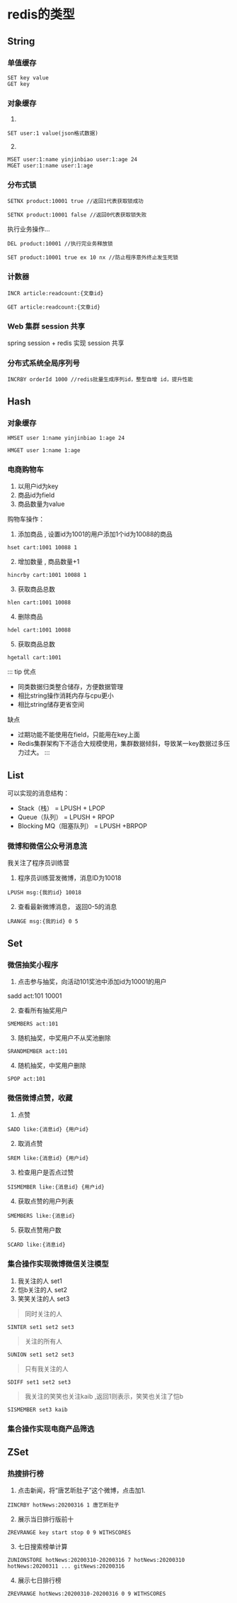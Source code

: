 # redis的类型

## String

### 单值缓存
```
SET key value
GET key
```
### 对象缓存
1. 
```
SET user:1 value(json格式数据)
```
2. 
```
MSET user:1:name yinjinbiao user:1:age 24
MGET user:1:name user:1:age
```

### 分布式锁
```
SETNX product:10001 true //返回1代表获取锁成功
```
```
SETNX product:10001 false //返回0代表获取锁失败
```

执行业务操作...
```
DEL product:10001 //执行完业务释放锁
```
```
SET product:10001 true ex 10 nx //防止程序意外终止发生死锁
```

### 计数器

```
INCR article:readcount:{文章id}
```
```
GET article:readcount:{文章id}
```

### Web 集群 session 共享
spring session + redis 实现 session 共享

### 分布式系统全局序列号
```
INCRBY orderId 1000 //redis批量生成序列id，整型自增 id，提升性能
```

## Hash 
### 对象缓存
```
HMSET user 1:name yinjinbiao 1:age 24
```
```
HMGET user 1:name 1:age 
```

### 电商购物车

1. 以用户id为key
2. 商品id为field
3. 商品数量为value

购物车操作：
1. 添加商品 , 设置id为1001的用户添加1个id为10088的商品
```
hset cart:1001 10088 1
``` 
2. 增加数量 , 商品数量+1
```
hincrby cart:1001 10088 1
```
3. 获取商品总数 
```
hlen cart:1001 10088
```
4. 删除商品 
```
hdel cart:1001 10088
```
5. 获取商品总数 
```
hgetall cart:1001
```
::: tip
优点
- 同类数据归类整合储存，方便数据管理
- 相比string操作消耗内存与cpu更小
- 相比string储存更省空间

缺点
- 过期功能不能使用在field，只能用在key上面
- Redis集群架构下不适合大规模使用，集群数据倾斜，导致某一key数据过多压力过大。
:::

## List
可以实现的消息结构：

- Stack（栈） = LPUSH + LPOP
- Queue（队列） = LPUSH + RPOP
- Blocking MQ（阻塞队列） = LPUSH +BRPOP

### 微博和微信公众号消息流
我关注了程序员训练营
1. 程序员训练营发微博，消息ID为10018
```
LPUSH msg:{我的id} 10018
```
2. 查看最新微博消息， 返回0-5的消息
```
LRANGE msg:{我的id} 0 5
```

## Set
### 微信抽奖小程序
1. 点击参与抽奖，向活动101奖池中添加id为10001的用户

sadd act:101 10001

2. 查看所有抽奖用户
```
SMEMBERS act:101
```
3. 随机抽奖，中奖用户不从奖池删除
```
SRANDMEMBER act:101
```
4. 随机抽奖，中奖用户删除
```
SPOP act:101
```

### 微信微博点赞，收藏
1. 点赞
```
SADD like:{消息id} {用户id}
```
2. 取消点赞
```
SREM like:{消息id} {用户id}
```
3. 检查用户是否点过赞
```
SISMEMBER like:{消息id} {用户id}
```
4. 获取点赞的用户列表
```
SMEMBERS like:{消息id}
```
5. 获取点赞用户数
```
SCARD like:{消息id}
```

### 集合操作实现微博微信关注模型
1. 我关注的人
set1
2. 恺b关注的人
set2
3. 笑笑关注的人
set3

> 同时关注的人 
```
SINTER set1 set2 set3
```
> 关注的所有人 
```
SUNION set1 set2 set3
```
> 只有我关注的人 
```
SDIFF set1 set2 set3
```
> 我关注的笑笑也关注kaib ,返回1则表示，笑笑也关注了恺b
```
SISMEMBER set3 kaib
```

### 集合操作实现电商产品筛选


## ZSet
### 热搜排行榜
1. 点击新闻，将“唐艺昕肚子”这个微博，点击加1.
```
ZINCRBY hotNews:20200316 1 唐艺昕肚子
```
2. 展示当日排行版前十
```
ZREVRANGE key start stop 0 9 WITHSCORES
```
3. 七日搜索榜单计算
```
ZUNIONSTORE hotNews:20200310-20200316 7 hotNews:20200310 hotNews:20200311 ... gitNews:20200316
```
4. 展示七日排行榜
```
ZREVRANGE hotNews:20200310-20200316 0 9 WITHSCORES
```